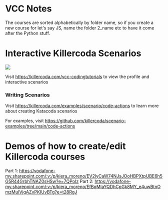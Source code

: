 # VCC Notes
The courses are sorted alphabetically by folder name, so if you create a new course for let's say JS, name the folder 2_name etc to have it come after the Python stuff.

# Interactive Killercoda Scenarios

[![](http://shields.katacoda.com/katacoda/vcc-crashcourse/count.svg)](https://killercoda.com/vcc-codingtutorials "Get your profile on Katacoda.com")

Visit https://killercoda.com/vcc-codingtutorials to view the profile and interactive scenarios

### Writing Scenarios
Visit https://killercoda.com/examples/scenario/code-actions to learn more about creating Katacoda scenarios

For examples, visit https://github.com/killercoda/scenario-examples/tree/main/code-actions

# Demos of how to create/edit Killercoda courses
Part 1: https://vodafone-my.sharepoint.com/:v:/p/kiera_moreno/EV2lyCaW74NJsJOoHBPXtpUBE6h5G5R44GrbhTNAZ0sHSw?e=7QPoIz
Part 2: https://vodafone-my.sharepoint.com/:v:/p/kiera_moreno/EfBqMIaYQDhCpGk8MY_e4uwBtnOmzMuIVjqAZvPKIUvBTg?e=t28RgJ
